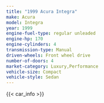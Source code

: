 ```yaml
---
title: "1999 Acura Integra"
make: Acura
model: Integra
year: 1999
engine-fuel-type: regular unleaded
engine-hp: 170
engine-cylinders: 4
transmission-type: Manual
driven-wheels: Front wheel drive
number-of-doors: 4
market-category: Luxury,Performance
vehicle-size: Compact
vehicle-style: Sedan
---
```


{{< car_info >}}
